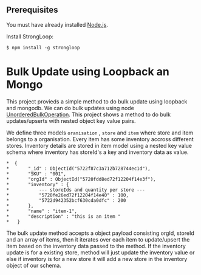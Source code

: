 ## Prerequisites

You must have already installed [Node.js](https://nodejs.org/).

Install StrongLoop:
```
$ npm install -g strongloop
```

# Bulk Update using Loopback an Mongo

This project provieds a simple method to do bulk update using loopback and mongodb. We can do bulk updates using node
[UnorderedBulkOperation](https://mongodb.github.io/node-mongodb-native/api-generated/unordered.html#). This project shows a method to do bulk updates/upserts with nested object key value pairs. 

We define three models `oranisation` , `store` and `item` where store and item belongs to a organisation. Every item has some inventory accross different stores. Inventory details are stored in item model using a nested key value schema where inventory has storeId's a key and inventory data as value. 

```
*  {
*	    "_id" : ObjectId("5722f87c3a712b728744ec1d"),
*	    "SKU" : "001",
*	    "orgId" : ObjectId("5720fdd8ed72f12204f14e3f"),
*	    "inventory" : {
*	        --- storeIds and quantity per store ---
*	        "5720fe26ed72f12204f14e40" : 100, 
*	        "5722d942352bcf630cda0dfc" : 200
*	    },
*	    "name" : "item-1",
*	    "description" : "this is an item "
*	}

```

The bulk update method accepts a object payload consisting orgId, storeId and an array of items, then it iterates over each item to update/upsert the item based on the inventory data passed to the method. If the inventory update is for a existing store, method will just update the inventory value or else if inventory is for a new store it will add a new store in the inventory object of our schema.
